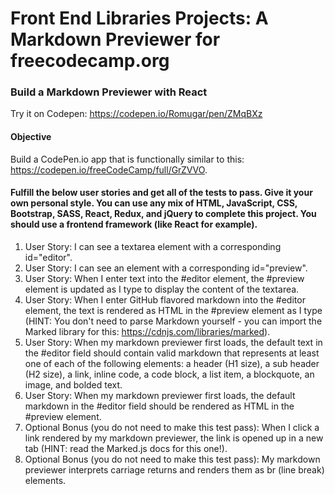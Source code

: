 # Front End Libraries Projects: A Markdown Previewer for freecodecamp.org

### Build a Markdown Previewer with React

Try it on Codepen: https://codepen.io/Romugar/pen/ZMqBXz

#### Objective

Build a CodePen.io app that is functionally similar to this: https://codepen.io/freeCodeCamp/full/GrZVVO.

#### Fulfill the below user stories and get all of the tests to pass. Give it your own personal style. You can use any mix of HTML, JavaScript, CSS, Bootstrap, SASS, React, Redux, and jQuery to complete this project. You should use a frontend framework (like React for example).

1. User Story: I can see a textarea element with a corresponding id="editor".
2. User Story: I can see an element with a corresponding id="preview".
3. User Story: When I enter text into the #editor element, the #preview element is updated as I type to display the content of the textarea.
4. User Story: When I enter GitHub flavored markdown into the #editor element, the text is rendered as HTML in the #preview element as I type (HINT: You don't need to parse Markdown yourself - you can import the Marked library for this: https://cdnjs.com/libraries/marked).
5. User Story: When my markdown previewer first loads, the default text in the #editor field should contain valid markdown that represents at least one of each of the following elements: a header (H1 size), a sub header (H2 size), a link, inline code, a code block, a list item, a blockquote, an image, and bolded text.
6. User Story: When my markdown previewer first loads, the default markdown in the #editor field should be rendered as HTML in the #preview element.
7. Optional Bonus (you do not need to make this test pass): When I click a link rendered by my markdown previewer, the link is opened up in a new tab (HINT: read the Marked.js docs for this one!).
8. Optional Bonus (you do not need to make this test pass): My markdown previewer interprets carriage returns and renders them as br (line break) elements.
